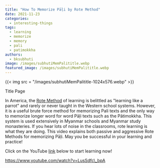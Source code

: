 ```yaml
---
title: "How To Memorize Pāḷi by Rote Method"
date: 2021-11-23
categories: 
  - interesting-things
tags: 
  - learning
  - memorize
  - memory
  - pali
  - patimokkha
authors: 
  - bksubhuti
image: /images/subhutiMemPalititle.webp
featured_image: /images/subhutiMemPalititle.webp
---
```


{{< img src = "/images/subhutiMemPalititle-1024x576.webp" >}}

Title Page

In America, the [Rote Method](https://en.wikipedia.org/wiki/Rote_learning) of learning is belittled as "learning like a parrot" and rarely or never taught in the Western school systems. However, it is a useful brute force method for memorizing Pali texts and the only way to memorize longer word for word Pāḷi texts such as the Pātimokkha. This system is used extensively in Myanmar schools and Myanmar study monasteries. If you hear lots of noise in the classrooms, rote learning is what they are doing. This video explains both passive and aggressive Rote Methods for memorizing Pāḷi. May you be successful in your learning and practice!

Click on the YouTube [link](https://www.youtube.com/watch?v=LusSdfc_bpA) below to start learning now!

https://www.youtube.com/watch?v=LusSdfc\_bpA
